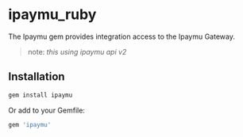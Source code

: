 # ipaymu_ruby

The Ipaymu gem provides integration access to the Ipaymu Gateway.
> note:
> _this using ipaymu api v2_

## Installation

```ruby
gem install ipaymu
```

Or add to your Gemfile:

```ruby
gem 'ipaymu'
```

